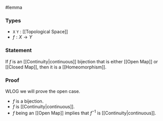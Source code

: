 #lemma
### Types
- `X` `Y` : [[Topological Space]] 
- $f : X \to Y$
### Statement
If $f$ is an [[Continuity|continuous]] bijection that is either [[Open Map]] or [[Closed Map]], then it is a [[Homeomorphism]].
### Proof
WLOG we will prove the open case. 
- $f$ is a bijection.
- $f$ is [[Continuity|continuous]].
- $f$ being an [[Open Map]] implies that $f^{-1}$ is [[Continuity|continuous]].